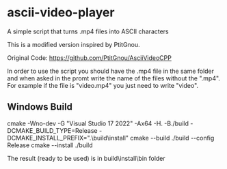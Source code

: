 # ascii-video-player
A simple script that turns .mp4 files into ASCII characters

This is a modified version inspired by PtitGnou.

Original Code: https://github.com/PtitGnou/AsciiVideoCPP

In order to use the script you should have the .mp4 file in the same folder and when asked in the promt write the name of the files without the ".mp4". For example if the file is "video.mp4" you just need to write "video".

## Windows Build
cmake -Wno-dev -G "Visual Studio 17 2022" -Ax64 -H. -B./build -DCMAKE_BUILD_TYPE=Release -DCMAKE_INSTALL_PREFIX=".\build\install"
cmake --build ./build --config Release
cmake --install ./build

The result (ready to be used) is in build\install\bin folder
